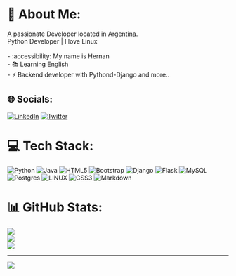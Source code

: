 # 💫 About Me:
<p align="left">A passionate Developer located in Argentina.<br>Python Developer | I love Linux<br><br>- :accessibility: My name is Hernan<br>- 📚 Learning English<br>- ⚡ Backend developer with Pythond-Django and more.. </p>

## 🌐 Socials:
[![LinkedIn](https://img.shields.io/badge/LinkedIn-%230077B5.svg?logo=linkedin&logoColor=white)](https://linkedin.com/in/hernan-rosero) [![Twitter](https://img.shields.io/badge/Twitter-%231DA1F2.svg?logo=Twitter&logoColor=white)](https://twitter.com/hernagusdev) 

# 💻 Tech Stack:
![Python](https://img.shields.io/badge/python-3670A0?style=for-the-badge&logo=python&logoColor=ffdd54) ![Java](https://img.shields.io/badge/java-%23ED8B00.svg?style=for-the-badge&logo=java&logoColor=white) ![HTML5](https://img.shields.io/badge/html5-%23E34F26.svg?style=for-the-badge&logo=html5&logoColor=white) ![Bootstrap](https://img.shields.io/badge/bootstrap-%23563D7C.svg?style=for-the-badge&logo=bootstrap&logoColor=white) ![Django](https://img.shields.io/badge/django-%23092E20.svg?style=for-the-badge&logo=django&logoColor=white) ![Flask](https://img.shields.io/badge/flask-%23000.svg?style=for-the-badge&logo=flask&logoColor=white) ![MySQL](https://img.shields.io/badge/mysql-%2300f.svg?style=for-the-badge&logo=mysql&logoColor=white) ![Postgres](https://img.shields.io/badge/postgres-%23316192.svg?style=for-the-badge&logo=postgresql&logoColor=white) ![LINUX](https://img.shields.io/badge/Linux-FCC624?style=for-the-badge&logo=linux&logoColor=black) ![CSS3](https://img.shields.io/badge/css3-%231572B6.svg?style=for-the-badge&logo=css3&logoColor=white) ![Markdown](https://img.shields.io/badge/markdown-%23000000.svg?style=for-the-badge&logo=markdown&logoColor=white)
# 📊 GitHub Stats:
![](https://github-readme-stats.vercel.app/api?username=agusrosero&theme=midnight-purple&hide_border=false&include_all_commits=true&count_private=true)<br/>
![](https://github-readme-streak-stats.herokuapp.com/?user=agusrosero&theme=midnight-purple&hide_border=false)<br/>
![](https://github-readme-stats.vercel.app/api/top-langs/?username=agusrosero&theme=midnight-purple&hide_border=false&include_all_commits=true&count_private=true&layout=compact)

---
[![](https://visitcount.itsvg.in/api?id=agusrosero&icon=2&color=11)](https://visitcount.itsvg.in)

<!-- Proudly created with GPRM ( https://gprm.itsvg.in ) -->

